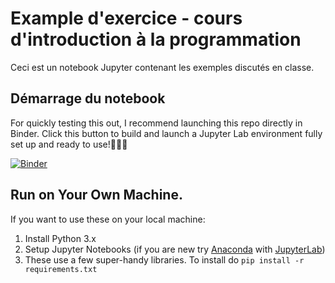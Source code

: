 Example d'exercice - cours d'introduction à la programmation
============================================================

Ceci est un notebook Jupyter contenant les exemples discutés en classe.

## Démarrage du notebook

For quickly testing this out, I recommend launching this repo directly in Binder. Click this button to build and launch
a Jupyter Lab environment fully set up and ready to use!🎉👍🏽

[![Binder](https://mybinder.org/badge_logo.svg)](https://mybinder.org/v2/gh/rahulbot/notebook-examples/master?urlpath=lab)

## Run on Your Own Machine.

If you want to use these on your local machine:

1. Install Python 3.x
2. Setup Jupyter Notebooks (if you are new try [Anaconda](https://www.anaconda.com/products/individual) with [JupyterLab](https://jupyterlab.readthedocs.io/en/stable/getting_started/installation.html))
3. These use a few super-handy libraries.  To install do `pip install -r requirements.txt`
